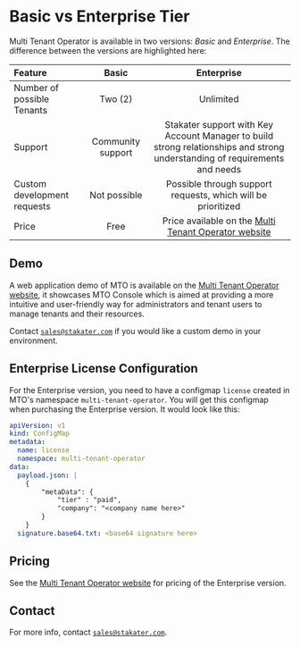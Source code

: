 # Basic vs Enterprise Tier

Multi Tenant Operator is available in two versions: _Basic_ and _Enterprise_. The difference between the versions are highlighted here:

| Feature | Basic | Enterprise |
| :- | :-: | :-: |
| Number of possible Tenants | Two (2) | Unlimited |
| Support | Community support | Stakater support with Key Account Manager to build strong relationships and strong understanding of requirements and needs |
| Custom development requests | Not possible | Possible through support requests, which will be prioritized |
| Price | Free | Price available on the [Multi Tenant Operator website](https://www.stakater.com/mto) |

## Demo

A web application demo of MTO is available on the [Multi Tenant Operator website](https://www.stakater.com/mto), it showcases MTO Console which is aimed at providing a more intuitive and user-friendly way for administrators and tenant users to manage tenants and their resources.

Contact [`sales@stakater.com`](mailto:sales@stakater.com) if you would like a custom demo in your environment.

## Enterprise License Configuration

For the Enterprise version, you need to have a configmap `license` created in MTO's namespace `multi-tenant-operator`. You will get this configmap when purchasing the Enterprise version. It would look like this:

```yaml
apiVersion: v1
kind: ConfigMap
metadata:
  name: license
  namespace: multi-tenant-operator
data:
  payload.json: |
    {
        "metaData": {
            "tier" : "paid",
            "company": "<company name here>"
        }
    }
  signature.base64.txt: <base64 signature here>
```

## Pricing

See the [Multi Tenant Operator website](https://www.stakater.com/mto) for pricing of the Enterprise version.

## Contact

For more info, contact [`sales@stakater.com`](mailto:sales@stakater.com).
